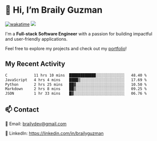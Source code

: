 # 👋 Hi, I’m Braily Guzman
[![wakatime](https://wakatime.com/badge/user/78b9a827-5162-4c58-9330-4ea970cf6de4.svg)](https://wakatime.com/@78b9a827-5162-4c58-9330-4ea970cf6de4)
![](https://komarev.com/ghpvc/?username=brailyguzman)

I'm a **Full-stack Software Engineer** with a passion for building impactful and user-friendly applications.

Feel free to explore my projects and check out my [portfolio](https://braily.dev)!


## My Recent Activity
<!--START_SECTION:waka-->

```txt
C            11 hrs 10 mins  ████████████░░░░░░░░░░░░░   48.40 %
JavaScript   4 hrs 4 mins    ████▒░░░░░░░░░░░░░░░░░░░░   17.69 %
Python       2 hrs 25 mins   ██▓░░░░░░░░░░░░░░░░░░░░░░   10.50 %
Markdown     2 hrs 8 mins    ██▒░░░░░░░░░░░░░░░░░░░░░░   09.25 %
JSON         1 hr 33 mins    █▓░░░░░░░░░░░░░░░░░░░░░░░   06.76 %
```

<!--END_SECTION:waka-->

## 📫 Contact
📧 Email: brailydev@gmail.com

🔗 LinkedIn: https://linkedin.com/in/brailyguzman
